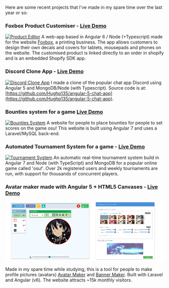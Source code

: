 Here are some recent projects that I've made in my spare time over the last year or so:

### Foxbox Product Customiser - [Live Demo](https://foxbox.io/apps/product-editor/32290077578)
[![Product Editor](https://i.imgur.com/D7UQhyv.jpg)](https://foxbox.io/apps/product-editor/32290077578)
A web-app based in Angular 6 / Node (+Typescript) made for the website [Foxbox](https://foxbox.io), a printing business. The app allows customers to design their own decals and covers for tablets, mousepads and phones on the website. The customised product is linked directly to an order in shopify and is an embedded Shopify SDK app.


### Discord Clone App - [Live Demo](https://chatapp.pubg.pet)
[![Discord Clone App](https://i.imgur.com/bziNHVn.png)](https://chatapp.pubg.pet)
I made a clone of the popular chat app Discord using Angular 5 and MongoDB/Node (with Typescript). Source code is at: [https://github.com/Hughp135/angular-5-chat-app](https://github.com/Hughp135/angular-5-chat-app).


### Bounties system for a game [Live Demo](https://www.osustuff.org/bounties/)
[![Bounties System](https://i.imgur.com/Hb71H6T.jpg)](https://www.osustuff.org/bounties/)
A website for people to place bounties for people to set scores on the game osu! This website is built using Angular 7 and uses a Laravel/MySQL back-end.


### Automated Tournament System for a game - [Live Demo](https://play.osustuff.org)
[![Tournament System](https://i.imgur.com/dFaLLNo.png)](https://play.osustuff.org)
An automatic real-time tournament system build in Angular 7 and Node (with TypeScript) and MongoDB for a popular online game called 'osu!'. Over 2k registered users and weekly tournaments are run, with support for thousands of concurrent players.


### Avatar maker made with Angular 5 + HTML5 Canvases - [Live Demo](https://www.osustuff.org/avatar-maker2)
[![Avatar Maker](assets/images/osustuff.png)](https://www.osustuff.org/avatar-maker2)

Made in my spare time while studying, this is a tool for people to make profile pictures (avatars) [Avatar Maker](https://www.osustuff.org/avatar-maker2) and [Banner Maker](https://www.osustuff.org/banner-maker). Built with Laravel and Angular (v6). The website attracts ~15k monthly visitors.
